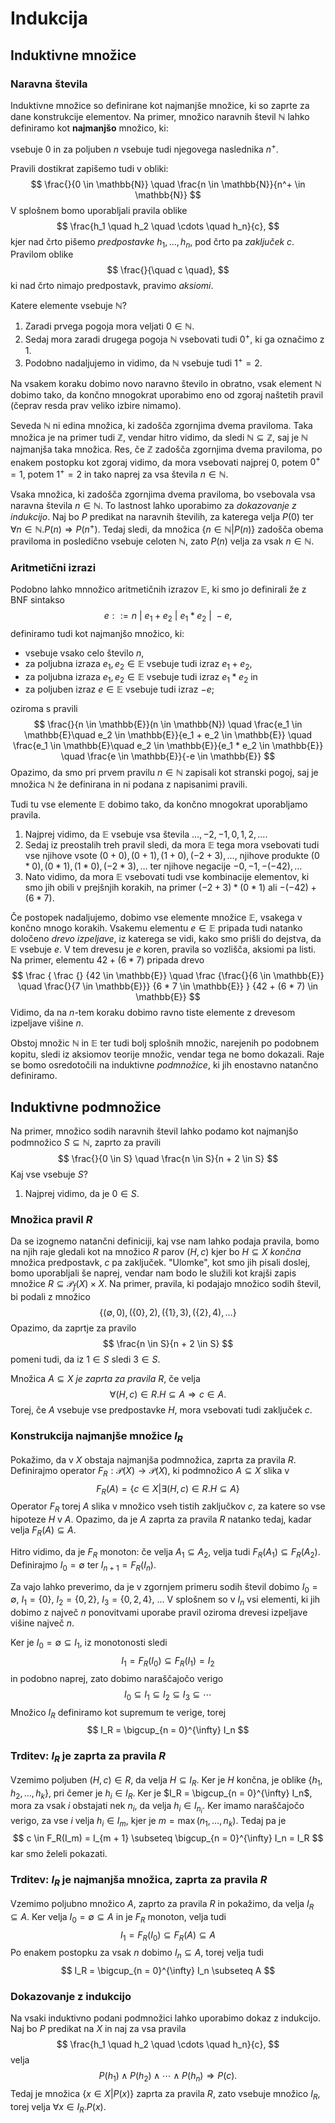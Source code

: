 # Indukcija

## Induktivne množice

### Naravna števila

Induktivne množice so definirane kot najmanjše množice, ki so zaprte za dane konstrukcije elementov. Na primer, množico naravnih števil $\mathbb{N}$ lahko definiramo kot **najmanjšo** množico, ki:

 vsebuje $0$ in
 za poljuben $n$ vsebuje tudi njegovega naslednika $n^+$.

Pravili dostikrat zapišemo tudi v obliki:
$$
  \frac{}{0 \in \mathbb{N}}
  \quad
  \frac{n \in \mathbb{N}}{n^+ \in \mathbb{N}}
$$
V splošnem bomo uporabljali pravila oblike
$$
  \frac{h_1 \quad h_2 \quad \cdots \quad h_n}{c},
$$
kjer nad črto pišemo _predpostavke_ $h_1, \dots, h_n$, pod črto pa _zaključek_ $c$. Pravilom oblike
$$
  \frac{}{\quad c \quad},
$$
ki nad črto nimajo predpostavk, pravimo _aksiomi_.

Katere elemente vsebuje $\mathbb{N}$?

1. Zaradi prvega pogoja mora veljati $0 \in \mathbb{N}$.
2. Sedaj mora zaradi drugega pogoja $\mathbb{N}$ vsebovati tudi $0^+$, ki ga označimo z $1$.
3. Podobno nadaljujemo in vidimo, da $\mathbb{N}$ vsebuje tudi $1^+ = 2$.

Na vsakem koraku dobimo novo naravno število in obratno, vsak element $\mathbb{N}$ dobimo tako, da končno mnogokrat uporabimo eno od zgoraj naštetih pravil (čeprav resda prav veliko izbire nimamo).

Seveda $\mathbb{N}$ ni edina množica, ki zadošča zgornjima dvema praviloma. Taka množica je na primer tudi $\mathbb{Z}$, vendar hitro vidimo, da sledi $\mathbb{N} \subseteq \mathbb{Z}$, saj je $\mathbb{N}$ najmanjša taka množica. Res, če $\mathbb{Z}$ zadošča zgornjima dvema praviloma, po enakem postopku kot zgoraj vidimo, da mora vsebovati najprej $0$, potem $0^+ = 1$, potem $1^+ = 2$ in tako naprej za vsa števila $n \in \mathbb{N}$.

Vsaka množica, ki zadošča zgornjima dvema praviloma, bo vsebovala vsa naravna števila $n \in \mathbb{N}$. To lastnost lahko uporabimo za _dokazovanje z indukcijo_. Naj bo $P$ predikat na naravnih številih, za katerega velja $P(0)$ ter $\forall n \in \mathbb{N}. P(n) \Rightarrow P(n^+)$. Tedaj sledi, da množica $\{ n \in \mathbb{N} | P(n) \}$ zadošča obema praviloma in posledično vsebuje celoten $\mathbb{N}$, zato $P(n)$ velja za vsak $n \in \mathbb{N}$.

### Aritmetični izrazi

Podobno lahko mnnožico aritmetičnih izrazov $\mathbb{E}$, ki smo jo definirali že z BNF sintakso
$$
  e ::= n \ |\ e_1 + e_2 \ |\ e_1 * e_2 \ |\ -e,
$$
definiramo tudi kot najmanjšo množico, ki:

* vsebuje vsako celo število $n$,
* za poljubna izraza $e_1, e_2 \in \mathbb{E}$ vsebuje tudi izraz $e_1 + e_2$,
* za poljubna izraza $e_1, e_2 \in \mathbb{E}$ vsebuje tudi izraz $e_1 * e_2$ in
* za poljuben izraz $e \in \mathbb{E}$ vsebuje tudi izraz $-e$;

oziroma s pravili
$$
  \frac{}{n \in \mathbb{E}}(n \in \mathbb{N})
  \quad
  \frac{e_1 \in \mathbb{E}\quad e_2 \in \mathbb{E}}{e_1 + e_2 \in \mathbb{E}}
  \quad
  \frac{e_1 \in \mathbb{E}\quad e_2 \in \mathbb{E}}{e_1 * e_2 \in \mathbb{E}}
  \quad
  \frac{e \in \mathbb{E}}{-e \in \mathbb{E}}
$$
Opazimo, da smo pri prvem pravilu $n \in \mathbb{N}$ zapisali kot stranski pogoj, saj je množica $\mathbb{N}$ že definirana in ni podana z napisanimi pravili.

Tudi tu vse elemente $\mathbb{E}$ dobimo tako, da končno mnogokrat uporabljamo pravila.

1. Najprej vidimo, da $\mathbb{E}$ vsebuje vsa števila $\dots, -2, -1, 0, 1, 2, \dots$.
2. Sedaj iz preostalih treh pravil sledi, da mora $\mathbb{E}$ tega mora vsebovati tudi vse njihove vsote $(0 + 0), (0 + 1), (1 + 0), (-2 + 3), \dots$, njihove produkte $(0 * 0), (0 * 1), (1 * 0), (-2 * 3), \dots$ ter njihove negacije $-0, -1, -(-42), \dots$
3. Nato vidimo, da mora $\mathbb{E}$ vsebovati tudi vse kombinacije elementov, ki smo jih obili v prejšnjih korakih, na primer $(-2 + 3) * (0 * 1)$ ali $-(-42) + (6 * 7)$.

Če postopek nadaljujemo, dobimo vse elemente množice $\mathbb{E}$, vsakega v končno mnogo korakih. Vsakemu elementu $e \in \mathbb{E}$ pripada tudi natanko določeno _drevo izpeljave_, iz katerega se vidi, kako smo prišli do dejstva, da $\mathbb{E}$ vsebuje $e$. V tem drevesu je $e$ koren, pravila so vozlišča, aksiomi pa listi. Na primer, elementu $42 + (6 * 7)$ pripada drevo
$$
  \frac
    {
      \frac
        {}
        {42 \in \mathbb{E}}
      \quad
      \frac
        {\frac{}{6 \in \mathbb{E}} \quad \frac{}{7 \in \mathbb{E}}}
      {6 * 7 \in \mathbb{E}}
    }
    {42 + (6 * 7) \in \mathbb{E}}
$$
Vidimo, da na $n$-tem koraku dobimo ravno tiste elemente z drevesom izpeljave višine $n$.

Obstoj množic $\mathbb{N}$ in $\mathbb{E}$ ter tudi bolj splošnih množic, narejenih po podobnem kopitu, sledi iz aksiomov teorije množic, vendar tega ne bomo dokazali. Raje se bomo osredotočili na induktivne _podmnožice_, ki jih enostavno natančno definiramo.

## Induktivne podmnožice

Na primer, množico sodih naravnih števil lahko podamo kot najmanjšo podmnožico $S \subseteq \mathbb{N}$, zaprto za pravili
$$
  \frac{}{0 \in S}
  \quad
  \frac{n \in S}{n + 2 \in S}
$$
Kaj vse vsebuje $S$?

1. Najprej vidimo, da je $0 \in S$.

### Množica pravil $R$

Da se izognemo natančni definiciji, kaj vse nam lahko podaja pravila, bomo na njih raje gledali kot na množico $R$ parov $(H, c)$ kjer bo $H \subseteq X$ _končna_ množica predpostavk, $c$ pa zaključek.  "Ulomke", kot smo jih pisali doslej, bomo uporabljali še naprej, vendar nam bodo le služili kot krajši zapis množice $R \subseteq \mathcal{P}_f(X) \times X$. Na primer, pravila, ki podajajo množico sodih števil, bi podali z množico
$$
  \Big\{
    \big(\emptyset, 0\big),
    \big(\{0\}, 2\big),
    \big(\{1\}, 3\big),
    \big(\{2\}, 4\big),
    \dots
  \Big\}
$$
Opazimo, da zaprtje za pravilo
$$
  \frac{n \in S}{n + 2 \in S}
$$
pomeni tudi, da iz $1 \in S$ sledi $3 \in S$.

Množica $A \subseteq X$ _je zaprta za pravila $R$_, če velja
$$
  \forall (H, c) \in R. H \subseteq A \Rightarrow c \in A.
$$
Torej, če $A$ vsebuje vse predpostavke $H$, mora vsebovati tudi zaključek $c$.

### Konstrukcija najmanjše množice $I_R$

Pokažimo, da v $X$ obstaja najmanjša podmnožica, zaprta za pravila $R$. Definirajmo operator $F_R : \mathcal{P}(X) \to \mathcal{P}(X)$, ki podmnožico $A \subseteq X$ slika v
$$
  F_R(A) = \{ c \in X | \exists (H, c) \in R. H \subseteq A \}
$$
Operator $F_R$ torej $A$ slika v množico vseh tistih zaključkov $c$, za katere so vse hipoteze $H$ v $A$. Opazimo, da je $A$ zaprta za pravila $R$ natanko tedaj, kadar velja $F_R(A) \subseteq A$. 

Hitro vidimo, da je $F_R$ monoton: če velja $A_1 \subseteq A_2$, velja tudi $F_R(A_1) \subseteq F_R(A_2)$. Definirajmo $I_0 = \emptyset$ ter $I_{n + 1} = F_R(I_n)$.

Za vajo lahko preverimo, da je v zgornjem primeru sodih števil dobimo $I_0 = \emptyset$, $I_1 = \{ 0 \}$, $I_2 = \{ 0, 2 \}$, $I_3 = \{ 0, 2, 4 \}$, … V splošnem so v $I_n$ vsi elementi, ki jih dobimo z največ $n$ ponovitvami uporabe pravil oziroma drevesi izpeljave višine največ $n$.

Ker je $I_0 = \emptyset \subseteq I_1$, iz monotonosti sledi
$$
  I_1 = F_R(I_0) \subseteq F_R(I_1) = I_2
$$
in podobno naprej, zato dobimo naraščajočo verigo
$$
  I_0 \subseteq I_1 \subseteq I_2 \subseteq I_3 \subseteq \cdots
$$
Množico $I_R$ definiramo kot supremum te verige, torej
$$
  I_R = \bigcup_{n = 0}^{\infty} I_n
$$

### Trditev: $I_R$ je zaprta za pravila $R$

Vzemimo poljuben $(H, c) \in R$, da velja $H \subseteq I_R$. Ker je $H$ končna, je oblike $\{ h_1, h_2, \dots, h_k \}$, pri čemer je $h_i \in I_R$. Ker je $I_R = \bigcup_{n = 0}^{\infty} I_n$, mora za vsak $i$ obstajati nek $n_i$, da velja $h_i \in I_{n_i}$. Ker imamo naraščajočo verigo, za vse $i$ velja $h_i \in I_m$, kjer je $m = \max(n_1, \dots, n_k)$. Tedaj pa je
$$
  c \in F_R(I_m) = I_{m + 1} \subseteq \bigcup_{n = 0}^{\infty} I_n = I_R
$$
kar smo želeli pokazati.

### Trditev: $I_R$ je najmanjša množica, zaprta za pravila $R$

Vzemimo poljubno množico $A$, zaprto za pravila $R$ in pokažimo, da velja $I_R \subseteq A$. Ker velja $I_0 = \emptyset \subseteq A$ in je $F_R$ monoton, velja tudi
$$
  I_1 = F_R(I_0) \subseteq F_R(A) \subseteq A
$$
Po enakem postopku za vsak $n$ dobimo $I_n \subseteq A$, torej velja tudi
$$
  I_R = \bigcup_{n = 0}^{\infty} I_n \subseteq A
$$

### Dokazovanje z indukcijo

Na vsaki induktivno podani podmnožici lahko uporabimo dokaz z indukcijo. Naj bo $P$ predikat na $X$ in naj za vsa pravila
$$
  \frac{h_1 \quad h_2 \quad \cdots \quad h_n}{c},
$$
velja
$$
  P(h_1) \land P(h_2) \land \cdots \land P(h_n) \Rightarrow P(c).
$$
Tedaj je množica $\{ x \in X | P(x)\}$ zaprta za pravila $R$, zato vsebuje množico $I_R$, torej velja $\forall x \in I_R. P(x)$.